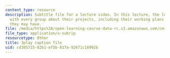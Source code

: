 ```yaml
---
content_type: resource
description: Subtitle file for a lecture video. In this lecture, the lecturers discuss
  with every group about their projects, including their working plans and issues
  they may have.
file: /media/https%3A/open-learning-course-data-rc.s3.amazonaws.com/cms-611j-creating-video-games-fall-2014/cd30571582b1ef5b817a92671c16992b_SODYb6YPPLk.srt
file_type: application/x-subrip
resourcetype: Other
title: 3play caption file
uid: cd305715-82b1-ef5b-817a-92671c16992b
---
```

